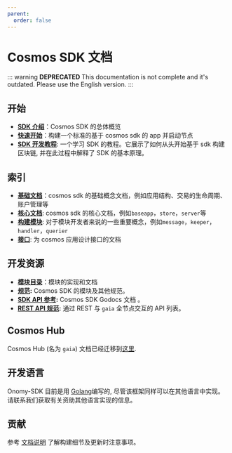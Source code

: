 ```yaml
---
parent:
  order: false
---
```


# Cosmos SDK 文档

::: warning
**DEPRECATED**
This documentation is not complete and it's outdated. Please use the English version.
:::


## 开始

- **[SDK 介绍](./intro/README.md)**：Cosmos SDK 的总体概览
- **[快速开始](./using-the-sdk/quick-start.md)**：构建一个标准的基于 cosmos sdk 的 app 并启动节点
- **[SDK 开发教程](https://github.com/cosmos/sdk-application-tutorial)**: 一个学习 SDK 的教程。它展示了如何从头开始基于 sdk 构建区块链, 并在此过程中解释了 SDK 的基本原理。

## 索引

- **[基础文档](./basics/)**：cosmos sdk 的基础概念文档，例如应用结构、交易的生命周期、账户管理等
- **[核心文档](./core/)**: cosmos sdk 的核心文档，例如`baseapp`，`store`，`server`等
- **[构建模块](./building-modules/)**: 对于模块开发者来说的一些重要概念，例如`message`，`keeper`，`handler`，`querier`
- **[接口](./interfaces/)**: 为 cosmos 应用设计接口的文档

## 开发资源

- **[模块目录](../../x/)**：模块的实现和文档
- **[规范](./spec/):** Cosmos SDK 的模块及其他规范。
- **[SDK API 参考](https://godoc.org/github.com/onomyprotocol/onomy-sdk):** Cosmos SDK Godocs 文档 。
- **[REST API 规范](https://cosmos.network/rpc/):** 通过 REST 与 `gaia` 全节点交互的 API 列表。

## Cosmos Hub

Cosmos Hub (名为 `gaia`) 文档已经迁移到[这里](https://github.com/cosmos/gaia/tree/master/docs).

## 开发语言

Onomy-SDK 目前是用 [Golang](https://golang.org/)编写的, 尽管该框架同样可以在其他语言中实现。请联系我们获取有关资助其他语言实现的信息。

## 贡献

参考 [文档说明](https://github.com/onomyprotocol/onomy-sdk/blob/master/docs/DOCS_README.md) 了解构建细节及更新时注意事项。
